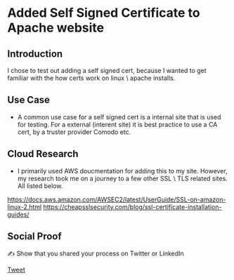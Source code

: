 # Added Self Signed Certificate to Apache website

## Introduction

I chose to test out adding a self signed cert, because I wanted to get familiar with the how certs work on linux \ apache installs.   

## Use Case

- A common use case for a self signed cert is a internal site that is used for testing.  For a external (interent site) it is best practice to use a CA cert, by a truster provider Comodo etc.

## Cloud Research

- I primarily used AWS doucmentation for adding this to my site.  However, my research took me on a journey to a few other SSL \ TLS related sites.  All listed below. 

https://docs.aws.amazon.com/AWSEC2/latest/UserGuide/SSL-on-amazon-linux-2.html
https://cheapsslsecurity.com/blog/ssl-certificate-installation-guides/

## Social Proof

✍️ Show that you shared your process on Twitter or LinkedIn

[Tweet](https://twitter.com/realmawsb/status/1331683736178597889)
